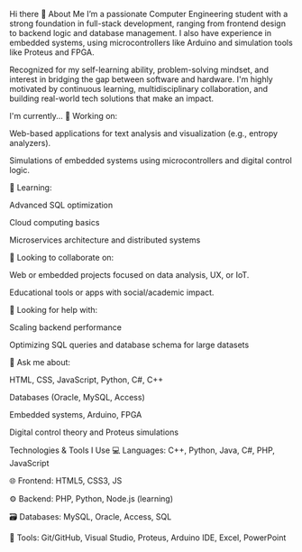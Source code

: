 Hi there 👋
About Me
I’m a passionate Computer Engineering student with a strong foundation in full-stack development, ranging from frontend design to backend logic and database management. I also have experience in embedded systems, using microcontrollers like Arduino and simulation tools like Proteus and FPGA.

Recognized for my self-learning ability, problem-solving mindset, and interest in bridging the gap between software and hardware. I'm highly motivated by continuous learning, multidisciplinary collaboration, and building real-world tech solutions that make an impact.

I'm currently...
🔭 Working on:

Web-based applications for text analysis and visualization (e.g., entropy analyzers).

Simulations of embedded systems using microcontrollers and digital control logic.

🌱 Learning:

Advanced SQL optimization

Cloud computing basics

Microservices architecture and distributed systems

👯 Looking to collaborate on:

Web or embedded projects focused on data analysis, UX, or IoT.

Educational tools or apps with social/academic impact.

🤔 Looking for help with:

Scaling backend performance

Optimizing SQL queries and database schema for large datasets

💬 Ask me about:

HTML, CSS, JavaScript, Python, C#, C++

Databases (Oracle, MySQL, Access)

Embedded systems, Arduino, FPGA

Digital control theory and Proteus simulations

Technologies & Tools I Use
💻 Languages: C++, Python, Java, C#, PHP, JavaScript

🌐 Frontend: HTML5, CSS3, JS

⚙️ Backend: PHP, Python, Node.js (learning)

🗃️ Databases: MySQL, Oracle, Access, SQL

🧰 Tools: Git/GitHub, Visual Studio, Proteus, Arduino IDE, Excel, PowerPoint
